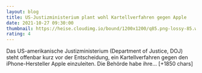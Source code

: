 ```yaml
--- 
layout: blog
title: US-Justizministerium plant wohl Kartellverfahren gegen Apple
date: 2021-10-27 09:30:00
thumbnail: https://heise.cloudimg.io/bound/1200x1200/q85.png-lossy-85.webp-lossy-85.foil1/_www-heise-de_/imgs/18/3/1/9/0/6/3/3/AppleEvent-8151361d83cca6c0.jpeg
rating: 4
---
```

Das US-amerikanische Justizministerium (Department of Justice, DOJ) steht offenbar kurz vor der Entscheidung, ein Kartellverfahren gegen den iPhone-Hersteller Apple einzuleiten. Die Behörde habe ihre… [+1850 chars]
